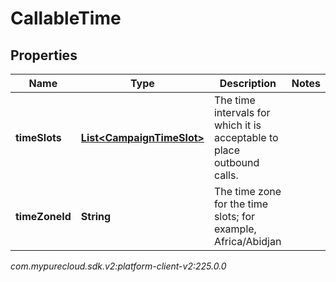 # CallableTime


## Properties

| Name | Type | Description | Notes |
| ------------ | ------------- | ------------- | ------------- |
| **timeSlots** | [**List&lt;CampaignTimeSlot&gt;**](CampaignTimeSlot) | The time intervals for which it is acceptable to place outbound calls. |  |
| **timeZoneId** | **String** | The time zone for the time slots; for example, Africa/Abidjan |  |




_com.mypurecloud.sdk.v2:platform-client-v2:225.0.0_
